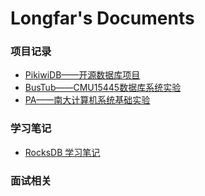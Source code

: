 # Longfar's Documents

### 项目记录
- [PikiwiDB——开源数据库项目](./projects/pikiwidb/index.md)
- [BusTub——CMU15445数据库系统实验](./projects/cmu15445/index.md)
- [PA——南大计算机系统基础实验](./projects/pa/index.md)

### 学习笔记
- [RocksDB 学习笔记](./notes/rocksdb.md)

### 面试相关
